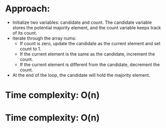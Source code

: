 # Approach:

* Initialize two variables: candidate and count. The candidate variable stores the potential majority element, and the count variable keeps track of its count.
* Iterate through the array nums:
   * If count is zero, update the candidate as the current element and set count to 1.
  * If the current element is the same as the candidate, increment the count.
  * If the current element is different from the candidate, decrement the count.
* At the end of the loop, the candidate will hold the majority element.

# Time complexity: O(n) 
# Time complexity: O(n)
